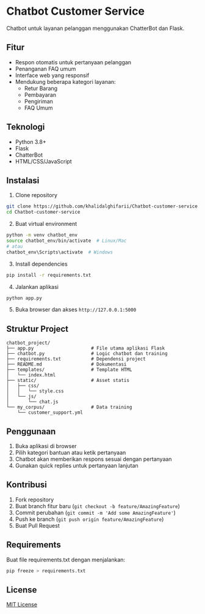 # Chatbot Customer Service

Chatbot untuk layanan pelanggan menggunakan ChatterBot dan Flask.

## Fitur

- Respon otomatis untuk pertanyaan pelanggan
- Penanganan FAQ umum
- Interface web yang responsif
- Mendukung beberapa kategori layanan:
  - Retur Barang
  - Pembayaran
  - Pengiriman
  - FAQ Umum

## Teknologi

- Python 3.8+
- Flask
- ChatterBot
- HTML/CSS/JavaScript

## Instalasi

1. Clone repository

```bash
git clone https://github.com/khalidalghifarii/Chatbot-customer-service.git
cd Chatbot-customer-service
```

2. Buat virtual environment

```bash
python -m venv chatbot_env
source chatbot_env/bin/activate  # Linux/Mac
# atau
chatbot_env\Scripts\activate  # Windows
```

3. Install dependencies

```bash
pip install -r requirements.txt
```

4. Jalankan aplikasi

```bash
python app.py
```

5. Buka browser dan akses `http://127.0.0.1:5000`

## Struktur Project

```
chatbot_project/
├── app.py                     # File utama aplikasi Flask
├── chatbot.py                 # Logic chatbot dan training
├── requirements.txt           # Dependensi project
├── README.md                  # Dokumentasi
├── templates/                 # Template HTML
│   └── index.html
├── static/                    # Asset statis
│   ├── css/
│   │   └── style.css
│   └── js/
│       └── chat.js
└── my_corpus/                 # Data training
    └── customer_support.yml
```

## Penggunaan

1. Buka aplikasi di browser
2. Pilih kategori bantuan atau ketik pertanyaan
3. Chatbot akan memberikan respons sesuai dengan pertanyaan
4. Gunakan quick replies untuk pertanyaan lanjutan

## Kontribusi

1. Fork repository
2. Buat branch fitur baru (`git checkout -b feature/AmazingFeature`)
3. Commit perubahan (`git commit -m 'Add some AmazingFeature'`)
4. Push ke branch (`git push origin feature/AmazingFeature`)
5. Buat Pull Request

## Requirements

Buat file requirements.txt dengan menjalankan:

```bash
pip freeze > requirements.txt
```

## License

[MIT License](https://choosealicense.com/licenses/mit/)
